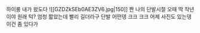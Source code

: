 하이룽
내가 왔도다
![[GZDZkSEb0AE3ZV6.jpg|150]]
짠
나의 단발시절
오때
딱 작년이야
원래 턱?
엄청 짧았는데
빨리 길더라구
단발 어떤뎅 크크
크크
어제 사진도 있는뎅
이건 좀 있다가
